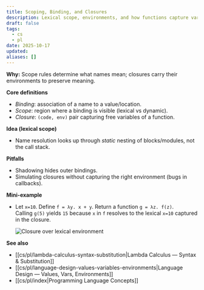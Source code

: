 ```yaml
---
title: Scoping, Binding, and Closures
description: Lexical scope, environments, and how functions capture variables.
draft: false
tags:
  - cs
  - pl
date: 2025-10-17
updated:
aliases: []
---
```

**Why:** Scope rules determine what names mean; closures carry their environments to preserve meaning.

**Core definitions**
- *Binding*: association of a name to a value/location.
- *Scope*: region where a binding is visible (lexical vs dynamic).
- *Closure*: `(code, env)` pair capturing free variables of a function.

**Idea (lexical scope)**
- Name resolution looks up through *static* nesting of blocks/modules, not the call stack.

**Pitfalls**
- Shadowing hides outer bindings.
- Simulating closures without capturing the right environment (bugs in callbacks).

**Mini-example**
- Let `x=10`. Define `f = λy. x + y`. Return a function `g = λz. f(z)`.  
  Calling `g(5)` yields `15` because `x` in `f` resolves to the lexical `x=10` captured in the closure.

  ![Closure over lexical environment](/cs/pl/assets/closure-env-chain.svg)

**See also**
- [[cs/pl/lambda-calculus-syntax-substitution|Lambda Calculus — Syntax & Substitution]]
- [[cs/pl/language-design-values-variables-environments|Language Design — Values, Vars, Environments]]
- [[cs/pl/index|Programming Language Concepts]]